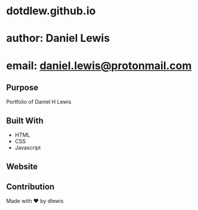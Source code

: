 # dotdlew.github.io
# author: Daniel Lewis
# email: daniel.lewis@protonmail.com

## Purpose
Portfolio of Daniel H Lewis

## Built With
* HTML
* CSS
* Javascript

## Website


## Contribution
Made with ❤️ by dlewis


